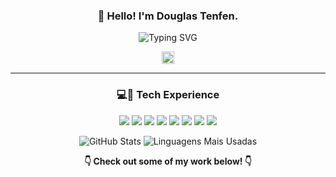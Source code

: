 <h3 align="center">🖖 Hello! I'm Douglas Tenfen.</h3>

<p align="center">
  <img src="https://readme-typing-svg.demolab.com?font=Fira+Code&weight=500&size=18&pause=1000&color=5E81AC&center=true&width=435&lines=Software+Engineer;Building+robust+APIs;Automating+everything+I+can" alt="Typing SVG" />
</p>

<p align="center">
  <a href="https://www.linkedin.com/in/douglas-tenfen-de-oliveira" target="_blank">
    <img src="https://upload.wikimedia.org/wikipedia/commons/8/81/LinkedIn_icon.svg" width="20" height="20">
  </a>
  
---

<h3 align="center">💻🚀 Tech Experience</h3>

<p align="center">
  <img src="https://img.shields.io/badge/-TypeScript-3178C6?logo=typescript&logoColor=white&style=flat-square" />
  <img src="https://img.shields.io/badge/-Node.js-339933?logo=node.js&logoColor=white&style=flat-square" />
  <img src="https://img.shields.io/badge/-Express-000?logo=express&logoColor=white&style=flat-square" />
  <img src="https://img.shields.io/badge/-NestJS-E0234E?logo=nestjs&logoColor=white&style=flat-square" />
  <img src="https://img.shields.io/badge/-PostgreSQL-4169E1?logo=postgresql&logoColor=white&style=flat-square" />
  <img src="https://img.shields.io/badge/-SQL%20Server-CC2927?logo=microsoft-sql-server&logoColor=white&style=flat-square" />
  <img src="https://img.shields.io/badge/-Docker-2496ED?logo=docker&logoColor=white&style=flat-square" />
  <img src="https://img.shields.io/badge/-Kafka-231F20?logo=apache-kafka&logoColor=white&style=flat-square" />
</p>

<p align="center">
  <img src="https://github-readme-stats.vercel.app/api?username=douglastenfen&show_icons=true&theme=transparent&hide_title=true&hide_rank=false&card_width=400" alt="GitHub Stats">

  <img src="https://github-readme-stats.vercel.app/api/top-langs/?username=douglastenfen&layout=compact&langs_count=6&theme=transparent&card_width=400" alt="Linguagens Mais Usadas">
</p>

<p align="center">
  <strong>👇 Check out some of my work below! 👇</strong><br>
</p>
